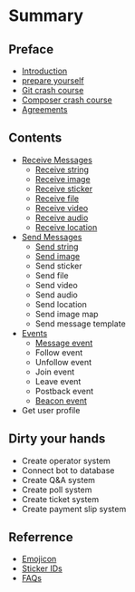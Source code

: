 # Summary

## Preface

* [Introduction](README.md)
* [prepare yourself](prepare-yourself.md)
* [Git crash course](git-crash-course.md)
* [Composer crash course](composer.md)
* [Agreements](system-requirement.md)

## Contents

* [Receive Messages ](messages/send-string.md)
  * [Receive string](messages/send-string/receive-string.md)
  * [Receive image](messages/send-string/receive-image.md)
  * [Receive sticker](messages/send-string/receive-sticker.md)
  * [Receive file](messages/send-string/receive-file.md)
  * [Receive video](messages/send-string/receive-video.md)
  * [Receive audio](messages/send-string/receive-audio.md)
  * [Receive location](messages/send-string/receive-location.md)
* [Send Messages ](messages/messages.md)
  * [Send string](messages/messages/send-string.md)
  * [Send image](messages/messages/send-image.md)
  * Send sticker
  * Send file
  * Send video
  * Send audio
  * Send location
  * Send image map
  * Send message template
* [Events](messages/send-image.md)
  * [Message event](messages/send-image/message.md)
  * Follow event
  * Unfollow event
  * Join event
  * Leave event
  * Postback event
  * [Beacon event](messages/send-image/beacon-event.md)
* Get user profile

## Dirty your hands

* Create operator system
* Connect bot to database
* Create Q&A system
* Create poll system
* Create ticket system
* Create payment slip system

## Referrence

* [Emojicon](ref/emojicon.md)
* [Sticker IDs](ref/sticker-ids.md)
* [FAQs](ref/faqs.md)

